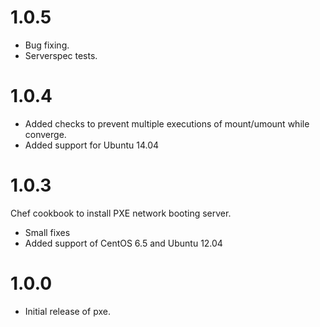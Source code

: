# 1.0.5
* Bug fixing.
* Serverspec tests.

# 1.0.4
* Added checks to prevent multiple executions of mount/umount while converge.
* Added support for Ubuntu 14.04

# 1.0.3
Chef cookbook to install PXE network booting server. 
* Small fixes
* Added support of CentOS 6.5 and Ubuntu 12.04

# 1.0.0
* Initial release of pxe.
